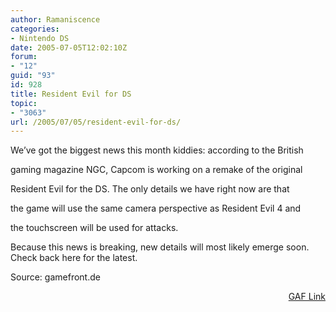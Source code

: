 ```yaml
---
author: Ramaniscence
categories:
- Nintendo DS
date: 2005-07-05T12:02:10Z
forum:
- "12"
guid: "93"
id: 928
title: Resident Evil for DS
topic:
- "3063"
url: /2005/07/05/resident-evil-for-ds/
---
```


We&#8217;ve got the biggest news this month kiddies: according to the British
  
gaming magazine NGC, Capcom is working on a remake of the original
  
Resident Evil for the DS. The only details we have right now are that
  
the game will use the same camera perspective as Resident Evil 4 and
  
the touchscreen will be used for attacks.

Because this news is breaking, new details will most likely emerge soon. Check back here for the latest.

Source: gamefront.de

<div align="right">
  <a href="http://www.gamesarefun.com/news.php?newsid=5239" target="_self">GAF Link</a>
</div>